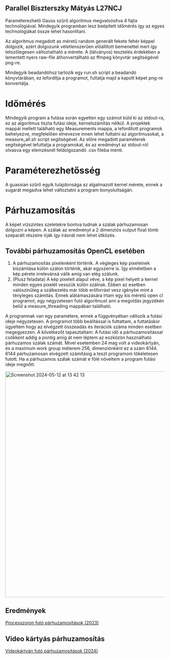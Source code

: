 ## Parallel Biszterszky Mátyás L27NCJ

Paraméterezhető Gauss szűrő algoritmus megvalsósítva 4 fajta technológiával. Mindegyik programban lesz beépített időmérés így az egyes technológiákat össze lehet hasonlítani.


Az algoritmus megadott as méretű random generált fekete fehér képpel dolgozik, azért dolgozunk véletlenszerűen előállított bemenettel mert így tetszőlegesen változtatható a mérete. A (látványos) tesztelés érdekében a lementett nyers raw-file áthonvertálható az ffmpeg könyvtár segítségével png-re.

Mindegyik beadandóhoz tartozik egy run.sh script a beadandó könyvtárában, ez lefordítja a programot, futtatja majd a kapott képet png-re konvertálja.


# Időmérés

Mindegyik program a futása során egyetlen egy számot küld ki az stdout-ra, ez az algoritmus tiszta futási ideje, kernelszámítás nélkül. A projektek mappái mellett található egy Measurements mappa, a lefordított programok behelyezve, megfelelően elnevezve innen lehet futtatni az algoritmusokat, a measure_all.sh script segítségével. Az előre megadott paraméterek segítségével lefuttatja a programokat, és az eredményt az stdout-ról olvasva egy elemzésnél feldolgozandó .csv fileba menti.

# Paraméterezhetősség

A guassian szűrő egyik tulajdonsága az algalmazott kernel mérete, ennek a sugarát megadva lehet változtatni a program bonyolultságán.

# Párhuzamosítás

A képet vízszintes szeletekre bontva tudnak a szálak párhuzamosan dolgozni a képen. A szálak az eredményt a 2 dimenziós output float tömb szeparált részeire írják így írásnál nem lehet ütközés.

## További párhuzamosítás OpenCL esetében

1. A párhuzamosítás pixelenként történik. A végleges kép pixeleinek kiszámlása külön szálon történik, akár egyszerre is. Így elméletben a kép pérete irrelevánsá válik amíg van elég szálunk.
2. (Plusz feladata) A kép pixeleit alapul véve, a kép pixel helyett a kernel minden egyes pixelét vesszük külön szálnak. Ebben az esetben valószínűleg a szálkezelés már több erőforrást vesz igénybe mint a tényleges számítás. Ennek alátámaszására írtam egy kis méretű open cl programot, egy négyzetesen futó algoritmust ami a megoldás jegyzékén belül a measure_threading mappában található.

A programnak van egy paramétere, ennek a függvényéban változik a futási ideje négyzetesen.
A programot több beálítással is futtattam, a futtatáskor ügyeltem hogy az elvégzett összeadás és iterációk száma minden esetben megegyezzen. A következőt tapasztaltam:
A futási idő a párhuzamosítással csökkent addig a pontig amíg át nem léptem az eszközön használható párhuzamos szálak számát. Mivel esetemben 24 mag volt a videokártyán, és a maximum work group méterem 256, dimenziónként ez a szám 6144. 6144 párhuzamosan elvégzett számításig a teszt programom tökéletesen futott. Ha a párhuzamos szálak számát e fölé növeltem a program futási ideje megnőtt.

<img width="713" alt="Screenshot 2024-05-12 at 13 42 13" src="https://github.com/mrByco/parralel-L27NCJ/assets/20614904/edf5d3cf-a1da-45de-99b7-f437709dc89d">



## Eredmények

[Processzoron futó párhuzamosítások (2023)](https://github.com/mrByco/parralel-L27NCJ/tree/master/beadandok/CPU)

## Video kártyás párhuzamosítás


[Videokártyán futó párhuzamosítások (2024)](https://github.com/mrByco/parralel-L27NCJ/tree/master/beadandok/OpenCL)

